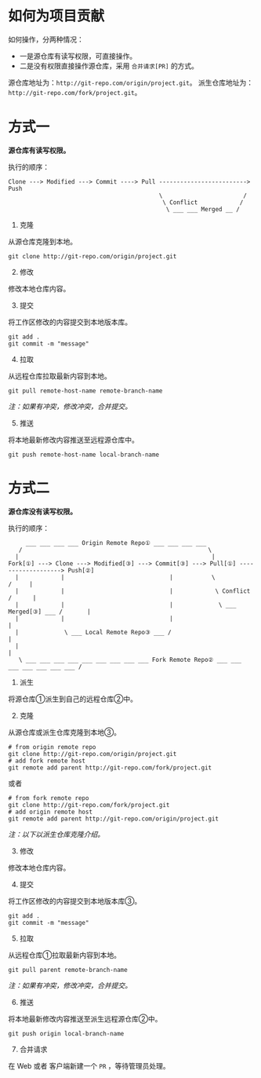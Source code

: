 # 如何为项目贡献

如何操作，分两种情况：
- 一是源仓库有读写权限，可直接操作。
- 二是没有权限直接操作源仓库，采用 `合并请求[PR]` 的方式。

源仓库地址为：`http://git-repo.com/origin/project.git`。
派生仓库地址为：`http://git-repo.com/fork/project.git`。

# 方式一

**源仓库有读写权限。**

执行的顺序：

```
Clone ---> Modified ---> Commit ----> Pull -------------------------> Push
                                           \                       /
                                            \ Conflict            /
                                             \ ___ ___ Merged __ /
```

1. 克隆

从源仓库克隆到本地。

```
git clone http://git-repo.com/origin/project.git
```

2. 修改

修改本地仓库内容。

3. 提交

将工作区修改的内容提交到本地版本库。

```
git add .
git commit -m "message"
```

4. 拉取

从远程仓库拉取最新内容到本地。

```
git pull remote-host-name remote-branch-name
```

*注：如果有冲突，修改冲突，合并提交。*

5. 推送

将本地最新修改内容推送至远程源仓库中。

```
git push remote-host-name local-branch-name
```

# 方式二

**源仓库没有读写权限。**

执行的顺序：

```
     ___ ___ ___ ___ Origin Remote Repo① ___ ___ ___ ___
   /                                                     \
  |                                                       |
Fork[①] ---> Clone ---> Modified[③] ---> Commit[③] ---> Pull[①] -------------------> Push[②]
  |            |                              |           \                       /     |
  |            |                              |            \ Conflict            /      |
  |            |                              |             \ ___ Merged[③] ___ /       |
  |            |                              |                                         |
  |             \ ___ Local Remote Repo③ ___ /                                          |
  |                                                                                     |
   \ ___ ___ ___ ___ ___ ___ ___ ___ ___ Fork Remote Repo② ___ ___ ___ ___ ___ ___ ___ / 

```

1. 派生

将源仓库①派生到自己的远程仓库②中。

2. 克隆

从源仓库或派生仓库克隆到本地③。

```
# from origin remote repo
git clone http://git-repo.com/origin/project.git
# add fork remote host
git remote add parent http://git-repo.com/fork/project.git
```

或者

```
# from fork remote repo
git clone http://git-repo.com/fork/project.git
# add origin remote host
git remote add parent http://git-repo.com/origin/project.git
```

*注：以下以派生仓库克隆介绍。*

3. 修改

修改本地仓库内容。

4. 提交

将工作区修改的内容提交到本地版本库③。

```
git add .
git commit -m "message"
```

5. 拉取

从远程仓库①拉取最新内容到本地。

```
git pull parent remote-branch-name
```

*注：如果有冲突，修改冲突，合并提交。*

6. 推送

将本地最新修改内容推送至派生远程源仓库②中。

```
git push origin local-branch-name
```

7. 合并请求

在 Web 或者 客户端新建一个 `PR` ，等待管理员处理。